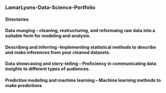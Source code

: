### LamarLyons-Data-Science-Portfolio
#### Directories
#### Data munging – cleaning, restructuring, and reformaing raw data into a suitable form for modeling and analysis.
#### Describing and inferring –Implementing statistical methods to describe and make inferences from your cleaned datasets.
#### Data showcasing and story-telling – Proficiency in communicating data insights to different types of audiences.
#### Predictive modeling and machine learning – Machine learning methods to make predictions 
